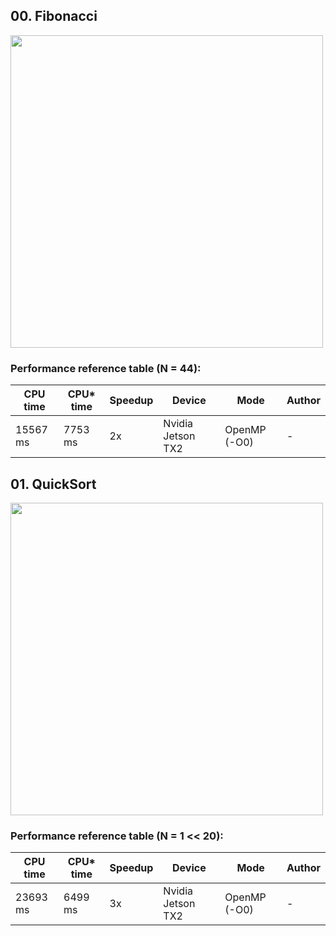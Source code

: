 ## 00. Fibonacci

<img src="https://github.com/PARCO-LAB/Advanced-Computer-Architectures/blob/main/figures/l6_00.jpg" width="500" height=auto> 

### Performance reference table (N = 44):

CPU time   | CPU* time | Speedup  | Device             | Mode  |Author
-----------| -------- | -------- | ------------------ | ----  |------
15567 ms   | 7753 ms    | 2x     | Nvidia Jetson TX2  | OpenMP (-O0) | -

## 01. QuickSort

<img src="https://github.com/PARCO-LAB/Advanced-Computer-Architectures/blob/main/figures/l6_01.jpg" width="500" height=auto> 

### Performance reference table (N = 1 << 20):

CPU time   | CPU* time | Speedup  | Device             | Mode  |Author
-----------| -------- | -------- | ------------------ | ----  |------
23693 ms   | 6499 ms    | 3x     | Nvidia Jetson TX2  | OpenMP (-O0) | -

